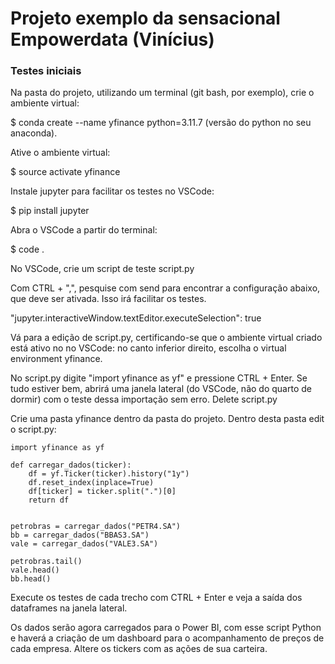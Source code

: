 # Projeto exemplo da sensacional Empowerdata (Vinícius)

### Testes iniciais

Na pasta do projeto, utilizando um terminal (git bash, por exemplo), crie o ambiente virtual:

$ conda create --name yfinance python=3.11.7 (versão do python no seu anaconda).

Ative o ambiente virtual:

$ source activate yfinance

Instale jupyter para facilitar os testes no VSCode:

$ pip install jupyter

Abra o VSCode a partir do terminal:

$ code .

No VSCode, crie um script de teste script.py

Com CTRL + ",", pesquise com send para encontrar a configuração abaixo, que deve ser ativada. Isso irá facilitar os testes. 

"jupyter.interactiveWindow.textEditor.executeSelection": true

Vá para a edição de script.py, certificando-se que o ambiente virtual criado está ativo no no VSCode: no canto inferior direito, escolha o virtual environment yfinance.

No script.py digite "import yfinance as yf" e pressione CTRL + Enter. Se tudo estiver bem, abrirá uma janela lateral  (do VSCode, não do quarto de dormir) com o teste dessa importação sem erro. Delete script.py

Crie uma pasta yfinance dentro da pasta do projeto. Dentro desta pasta edit  o script.py:

```
import yfinance as yf

def carregar_dados(ticker):
    df = yf.Ticker(ticker).history("1y")
    df.reset_index(inplace=True)
    df[ticker] = ticker.split(".")[0]
    return df


petrobras = carregar_dados("PETR4.SA")
bb = carregar_dados("BBAS3.SA")
vale = carregar_dados("VALE3.SA")

petrobras.tail()
vale.head()
bb.head()
```

Execute os testes de cada trecho com CTRL + Enter e veja a saída dos dataframes na janela lateral.

Os dados serão agora carregados para o Power BI, com esse script Python e haverá a criação de um dashboard para o acompanhamento de preços de cada empresa. Altere os tickers com as ações de sua carteira.






